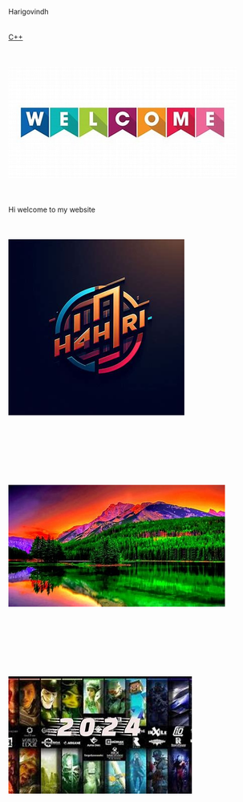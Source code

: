 Harigovindh
<br>
<br>
<br>
<a href="https://github.com/hari9041/c-.git">C++</a>
<br>
<br>
<br>
<br>
<img src="welcome.jpg" alt="welcome">
<br>
<br>
<br>
<br>
Hi welcome to my website
<br>
<br>
<br>
<br>
<img src="hari.jpg" alt="logo">
<br>
<br>
<br>
<br>
<br>
<br>
<br>
<br>
<br>
<img src="img1.jpg" alt="best photo">
<br>
<br>
<br>
<br>
<br>
<br>
<br>
<br>
<br>
<img src="img2.jpg" alt="best">
